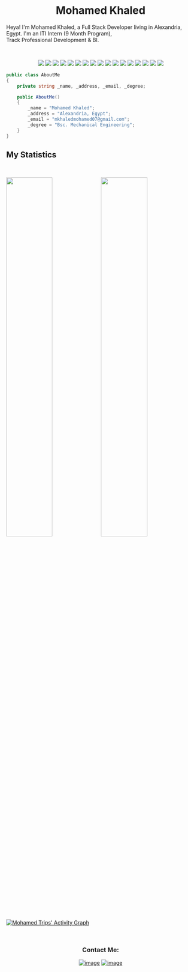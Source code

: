 <h1 align="center">
  <b>Mohamed Khaled</b>
</h1>

Heya! I'm Mohamed Khaled, a Full Stack Developer living in Alexandria, Egypt. I'm an ITI Intern (9 Month Program),  
Track Professional Development & BI.

<br>

<p>
<div align="center">
  <img src="https://img.shields.io/badge/c-%2300599C.svg?style=for-the-badge&logo=c&logoColor=white">
  
  <img src="https://img.shields.io/badge/-c++-c58545?style=for-the-badge&logo=c%2B%2B&logoColor=c58545&labelColor=282828">
  <img src="https://img.shields.io/badge/-c%23-98b982?style=for-the-badge&logo=c-sharp&logoColor=98b982&labelColor=282828">
  
  <img src="https://img.shields.io/badge/.NET-5C2D91?style=for-the-badge&logo=.net&logoColor=white">
  <img src="https://img.shields.io/badge/typescript-%23007ACC.svg?style=for-the-badge&logo=typescript&logoColor=white">
  
  <img src="https://img.shields.io/badge/javascript-%23323330.svg?style=for-the-badge&logo=javascript&logoColor=%23F7DF1E">
  <img src="https://img.shields.io/badge/node.js-6DA55F?style=for-the-badge&logo=node.js&logoColor=white">
  <img src="https://img.shields.io/badge/express.js-%23404d59.svg?style=for-the-badge&logo=express&logoColor=%2361DAFB">
  <img src="https://img.shields.io/badge/Microsoft%20SQL%20Sever-CC2927?style=for-the-badge&logo=microsoft%20sql%20server&logoColor=white">
  <img src="https://img.shields.io/badge/MongoDB-%234ea94b.svg?style=for-the-badge&logo=mongodb&logoColor=white">
  <img src="https://img.shields.io/badge/angular-%23DD0031.svg?style=for-the-badge&logo=angular&logoColor=white">
  <img src="https://img.shields.io/badge/bootstrap-%23563D7C.svg?style=for-the-badge&logo=bootstrap&logoColor=white">
  <img src="https://img.shields.io/badge/figma-%23F24E1E.svg?style=for-the-badge&logo=figma&logoColor=white">
  <img src="https://img.shields.io/badge/Canva-%2300C4CC.svg?style=for-the-badge&logo=Canva&logoColor=white">
  
  <img src="https://img.shields.io/badge/-HTML-c58545?style=for-the-badge&logo=html5&logoColor=c58545&labelColor=282828">
  <img src="https://img.shields.io/badge/-CSS-d1a01f?style=for-the-badge&logo=css3&logoColor=d1a01f&labelColor=282828">
  <img src="https://img.shields.io/badge/azure-%230072C6.svg?style=for-the-badge&logo=microsoftazure&logoColor=white">
  
 
  
  
</div>
</p>

```C#
public class AboutMe
{
    private string _name, _address, _email, _degree;

    public AboutMe()
    {
        _name = "Mohamed Khaled";
        _address = "Alexandria, Egypt";
        _email = "mkhaledmohamed07@gmail.com";
        _degree = "Bsc. Mechanical Engineering";
    }
}
```
<!--
<div align="center">
  <a href="https://open.spotify.com/playlist/37i9dQZF1DWZeKCadgRdKQ">
    <img src="https://readme-spotify-tingz.vercel.app/api/now-playing">
  </a>
</div>


<div align="center">
  <a href="https://open.spotify.com/playlist/37i9dQZF1DWZeKCadgRdKQ">
    <img src="https://spotify-readme-theta-virid.vercel.app/api?scan=true&theme=dark" width="240px">
  </a>
</div>
-->

## My Statistics

<br/>
<p align="left">
  <img width="49.5%" src="https://github-readme-stats.vercel.app/api?username=M0hamedkhalid&show_icons=true&theme=gruvbox&hide_border=true" />
    <img width="49.5%" src="https://github-readme-streak-stats.herokuapp.com/?user=M0hamedkhalid&theme=gruvbox&hide_border=true" />
  </a>
</p>
<br>

[![Mohamed Trips' Activity Graph](https://activity-graph.herokuapp.com/graph?username=M0hamedkhalid&custom_title=Mohamed%20Khaled%20Trips's%20Contribution%20Graph&theme=gruvbox&bg_color=282828&hide_border=true&line=d1a01f&point=c58545)](https://abhigyantrips.dev)

<br>
<h3 align="center">Contact Me:</h3>
<div align="center">

[![image](https://img.shields.io/badge/LinkedIn-0077B5?style=for-the-badge&logo=linkedin&logoColor=white)](https://www.linkedin.com/in/mohamed-hasanin)
[![image](https://img.shields.io/badge/Gmail-D14836?style=for-the-badge&logo=gmail&logoColor=white)](mailto:mkhaledmohamed07@gmail.com)
  
</div>

